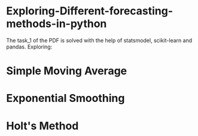 # Exploring-Different-forecasting-methods-in-python

The task_1 of the PDF is solved with the help of statsmodel, scikit-learn and pandas.
Exploring:
# Simple Moving Average
# Exponential Smoothing
# Holt's Method

